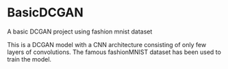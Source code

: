 # BasicDCGAN
 A basic DCGAN project using fashion mnist dataset
 
This is a DCGAN model with a CNN architecture consisting of only few layers of convolutions.
The famous fashionMNIST dataset has been used to train the model. 